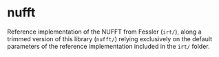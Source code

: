 # nufft

Reference implementation of the NUFFT from Fessler (`irt/`), along a trimmed version of this library (`nufft/`) relying exclusively on the default parameters of the reference implementation included in the `irt/` folder.
